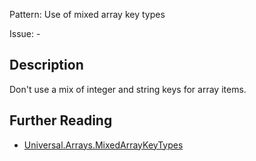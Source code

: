 Pattern: Use of mixed array key types

Issue: -

## Description

Don't use a mix of integer and string keys for array items.


## Further Reading

* [Universal.Arrays.MixedArrayKeyTypes](https://github.com/PHPCSStandards/PHPCSExtra?tab=readme-ov-file#universalarraysmixedarraykeytypes-books)